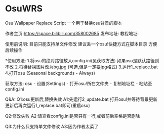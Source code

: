 # OsuWRS
Osu Wallpaper Replace Script
一个用于替换osu背景的脚本

作者主页:https://space.bilibili.com/358002685
发布地址:
教程地址:


使用前说明:
目前只能支持单文件修改
建议丢一个osu!快捷方式在脚本目录 方便后续操作


*使用方法:
1.将osu的绝对路径放入config.ini(见获取方法)
  如果osu是默认路径则不改
2.将待替换图片改为bg.jpg
  (可选,但是一定要jpg格式)
3.运行1_replace.bat
4.打开osu
  (Seasonal backgrounds - Always)


获取方法:
osu - 设置(Settings) - 打开osu!所在文件夹 - 复制地址栏 - 粘贴至config.ini


Q&A:
Q1:osu更新后,替换失效
A1:先运行2_update.bat 打开osu!并等待背景更新 更新后再次运行1_replace.bat即可(重启osu)

Q2:修改失败
A2:请查看config.ini是否只有一行,或者前后空格是否删除

Q3:为什么只支持单文件修改
A3:因为作者太菜了
